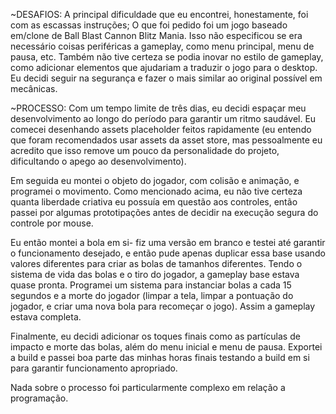 ~DESAFIOS:
A principal dificuldade que eu encontrei, honestamente, foi com as escassas instruções; O que foi pedido foi um jogo baseado em/clone 
de Ball Blast Cannon Blitz Mania. Isso não especificou se era necessário coisas periféricas a gameplay, como menu principal, menu de 
pausa, etc. Também não tive certeza se podia inovar no estilo de gameplay, como adicionar elementos que ajudariam a traduzir o jogo para
o desktop. Eu decidi seguir na segurança e fazer o mais similar ao original possível em mecânicas.

~PROCESSO:
Com um tempo limite de três dias, eu decidi espaçar meu desenvolvimento ao longo do período para garantir um ritmo saudável. Eu comecei
desenhando assets placeholder feitos rapidamente (eu entendo que foram recomendados usar assets da asset store, mas pessoalmente eu
acredito que isso remove um pouco da personalidade do projeto, dificultando o apego ao desenvolvimento). 

Em seguida eu montei o objeto do jogador, com colisão e animação, e programei o movimento. Como mencionado acima, eu não tive certeza quanta 
liberdade criativa eu possuía em questão aos controles, então passei por algumas prototipações antes de decidir na execução segura do 
controle por mouse.

Eu então montei a bola em si- fiz uma versão em branco e testei até garantir o funcionamento desejado, e então pude apenas duplicar essa
base usando valores diferentes para criar as bolas de tamanhos diferentes. Tendo o sistema de vida das bolas e o tiro do jogador, a
gameplay base estava quase pronta. Programei um sistema para instanciar bolas a cada 15 segundos e a morte do jogador (limpar a tela, 
limpar a pontuação do jogador, e criar uma nova bola para recomeçar o jogo). Assim a gameplay estava completa.

Finalmente, eu decidi adicionar os toques finais como as partículas de impacto e morte das bolas, além do menu inicial e menu de pausa.
Exportei a build e passei boa parte das minhas horas finais testando a build em si para garantir funcionamento apropriado.

Nada sobre o processo foi particularmente complexo em relação a programação.
